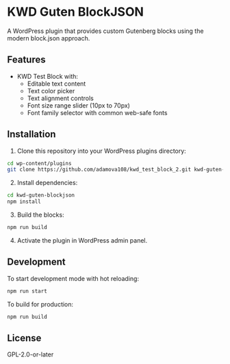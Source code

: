 # KWD Guten BlockJSON

A WordPress plugin that provides custom Gutenberg blocks using the modern block.json approach.

## Features

- KWD Test Block with:
  - Editable text content
  - Text color picker
  - Text alignment controls
  - Font size range slider (10px to 70px)
  - Font family selector with common web-safe fonts

## Installation

1. Clone this repository into your WordPress plugins directory:
```bash
cd wp-content/plugins
git clone https://github.com/adamova108/kwd_test_block_2.git kwd-guten-blockjson
```

2. Install dependencies:
```bash
cd kwd-guten-blockjson
npm install
```

3. Build the blocks:
```bash
npm run build
```

4. Activate the plugin in WordPress admin panel.

## Development

To start development mode with hot reloading:
```bash
npm run start
```

To build for production:
```bash
npm run build
```

## License

GPL-2.0-or-later 